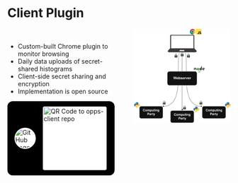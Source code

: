 # Client Plugin

<div style="display: flex; align-items: flex-start; justify-content: space-between;">
  <div style="flex: 1; max-width: 55%; padding-right: 20px;">
    <br>
    <ul>
      <li v-click="1">Custom-built Chrome plugin to monitor browsing</li>
      <li v-click="2">Daily data uploads of secret-shared histograms</li>
      <li v-click="3">Client-side secret sharing and encryption</li>
      <li v-click="4">Implementation is open source</li>
    </ul>
    <!-- GitHub widget absolute positioned -->
    <div class="absolute bottom-10 left-20" style="display:flex; align-items:center; gap:1rem; background:#000; border-radius:12px; padding:0.75rem 1rem;">
      <div style="width:48px; height:48px; background:#fff; border-radius:50%; display:flex; align-items:center; justify-content:center;">
        <img src="https://github.githubassets.com/images/modules/logos_page/GitHub-Mark.png" alt="GitHub Logo" style="width:44px; height:44px; border-radius:50%;" />
      </div>
      <img src="https://api.qrserver.com/v1/create-qr-code/?size=140x140&data=https%3A%2F%2Fgithub.com%2Fsambux1%2Fopps-client" alt="QR Code to opps-client repo" style="width:140px; height:140px; border-radius:4px; background:#fff; padding:2px;" />
    </div>
  </div>
  <div style="flex: 1; text-align: right;">
      <img src="../../figures/system-design.png" alt="System Design Diagram" style="max-width: 90%; height: auto;" />
  </div>
</div>

<SlideCurrentNo class="absolute bottom-8 right-10"/>

<style scoped>
.nested-gray {
  font-size: 0.8em;
  color: #555555 !important;
}
</style>

<!--
Let's start with the client plugin.

We built a custom Chrome plugin from scratch which monitors both website visits and referrals.

Every day, the plugin puts together a histogram of the number of visits and referrals to each website.

Then it secret shares the histogram and sends the shares to the computing parties.

The shares are encrypted under the public key of the destination party.

All secret sharing and encryption takes place on the client side.

And finally, the plugin code is open source and can be found at the link at the bottom.
-->